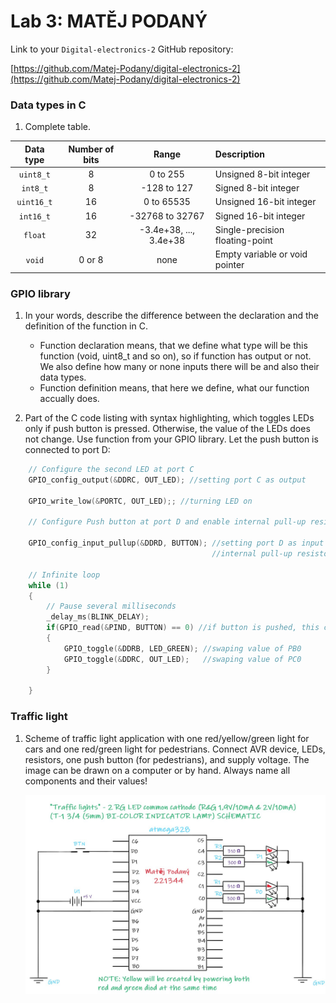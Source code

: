 # Lab 3: MATĚJ PODANÝ

Link to your `Digital-electronics-2` GitHub repository:

   [https://github.com/Matej-Podany/digital-electronics-2](https://github.com/Matej-Podany/digital-electronics-2)

### Data types in C

1. Complete table.

| **Data type** | **Number of bits** | **Range** | **Description** |
| :-: | :-: | :-: | :-- | 
| `uint8_t`  | 8 | 0 to 255 | Unsigned 8-bit integer |
| `int8_t`   | 8 | -128 to 127 | Signed 8-bit integer |
| `uint16_t` | 16 | 0 to 65535 | Unsigned 16-bit integer |
| `int16_t`  | 16 | -32768 to 32767 | Signed 16-bit integer |
| `float`    | 32 | -3.4e+38, ..., 3.4e+38 | Single-precision floating-point |
| `void`     | 0 or 8 | none | Empty variable or void pointer |


### GPIO library

1. In your words, describe the difference between the declaration and the definition of the function in C.
   * Function declaration means, that we define what type will be this function (void, uint8_t and so on), so if function has output or not. We also define how many or none inputs there will be and also their data types.
   * Function definition means, that here we define, what our function accually does.

2. Part of the C code listing with syntax highlighting, which toggles LEDs only if push button is pressed. Otherwise, the value of the LEDs does not change. Use function from your GPIO library. Let the push button is connected to port D:

```c
    // Configure the second LED at port C
    GPIO_config_output(&DDRC, OUT_LED); //setting port C as output
	
    GPIO_write_low(&PORTC, OUT_LED);; //turning LED on

    // Configure Push button at port D and enable internal pull-up resistor   
 
    GPIO_config_input_pullup(&DDRD, BUTTON); //setting port D as input
	                                         //internal pull-up resistor is enabled
	
    // Infinite loop
    while (1)
    {
        // Pause several milliseconds
        _delay_ms(BLINK_DELAY);
        if(GPIO_read(&PIND, BUTTON) == 0) //if button is pushed, this condition is not skipped
		{
			GPIO_toggle(&DDRB, LED_GREEN); //swaping value of PB0
			GPIO_toggle(&DDRC, OUT_LED);   //swaping value of PC0
		}
		
    }
```


### Traffic light

1. Scheme of traffic light application with one red/yellow/green light for cars and one red/green light for pedestrians. Connect AVR device, LEDs, resistors, one push button (for pedestrians), and supply voltage. The image can be drawn on a computer or by hand. Always name all components and their values!

   ![Schematic](https://github.com/Matej-Podany/digital-electronics-2/blob/main/Labs/03-gpio/images/schematic.jpg "Schematic")